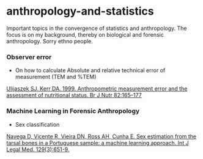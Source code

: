 # anthropology-and-statistics
Important topics in the convergence of statistics and anthropology. The focus is on my background, thereby on biological and forensic anthropology. Sorry ethno people.


### Observer error

* On how to calculate Absolute and relative technical error of measurement (TEM and %TEM)

[Ulijaszek SJ, Kerr DA. 1999. Anthropometric measurement error and the assessment of nutritional status. Br J Nutr 82:165–177](http://www.ncbi.nlm.nih.gov/pubmed/10655963)


### Machine Learning in Forensic Anthropology

* Sex classification

[Navega D, Vicente R, Vieira DN, Ross AH, Cunha E. Sex estimation from the tarsal bones in a Portuguese sample: a machine learning approach. Int J Legal Med. 129(3):651-9.](http://www.ncbi.nlm.nih.gov/pubmed/25186617)
